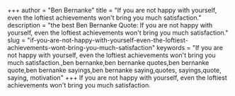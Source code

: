 +++
author = "Ben Bernanke"
title = "If you are not happy with yourself, even the loftiest achievements won't bring you much satisfaction."
description = "the best Ben Bernanke Quote: If you are not happy with yourself, even the loftiest achievements won't bring you much satisfaction."
slug = "if-you-are-not-happy-with-yourself-even-the-loftiest-achievements-wont-bring-you-much-satisfaction"
keywords = "If you are not happy with yourself, even the loftiest achievements won't bring you much satisfaction.,ben bernanke,ben bernanke quotes,ben bernanke quote,ben bernanke sayings,ben bernanke saying,quotes, sayings,quote, saying, motivation"
+++
If you are not happy with yourself, even the loftiest achievements won't bring you much satisfaction.
